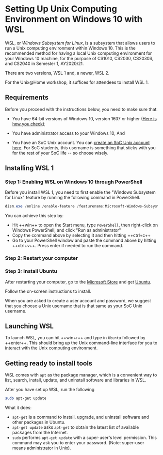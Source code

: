# Setting Up Unix Computing Environment on Windows 10 with WSL

WSL, or _Windows Subsystem for Linux_, is a subsystem that allows
users to run a Unix computing environment within Windows 10.  This
is the recommended method for having a local Unix computing 
environment for your Windows 10 machine, for the purpose of
CS1010, CS2030, CS2030S, and CS2040 in Semester 1, AY2020/21.

There are two versions, WSL 1 and, a newer, WSL 2. 

For the Unix@Home workshop, it suffices for attendees
to install WSL 1.

## Requirements

Before you proceed with the instructions below, you need to make sure that:

- You have 64-bit versions of Windows 10, version 1607 or higher 
([Here is how you check](https://support.microsoft.com/en-sg/help/13443/windows-which-version-am-i-running));

- You have administrator access to your Windows 10; And

- You have an SoC Unix account. You can [create an SoC Unix account here](https://mysoc.nus.edu.sg/~newacct).  For SoC students, this username is something that sticks with you for the rest of your SoC life -- so choose wisely.

## Installing WSL 1

### Step 1: Enabling WSL on Windows 10 through PowerShell

Before you install WSL 1, you need to first enable the "Windows Subsystem for Linux" feature by running the following command in PowerShell.

```PowerShell
dism.exe /online /enable-feature /featurename:Microsoft-Windows-Subsystem-Linux /all /norestart
```

You can achieve this step by:

- Hit ++win++ to open the Start menu, type `PowerShell`, then right-click on Windows PowerShell, and click "Run as administrator"
- Copy the command above by selecting it and then hitting ++ctrl+c++
- Go to your PowerShell window and paste the command above by hitting ++ctrl+v++.  Press enter if needed to run the command. 

### Step 2: Restart your computer

### Step 3: Install Ubuntu 

After restarting your computer, go to the <a href="https://aka.ms/wslstore">Microsoft Store</a> and get <a href="https://www.microsoft.com/en-sg/p/ubuntu/9nblggh4msv6?activetab=pivot:overviewtab">Ubuntu</a>.

Follow the on-screen instructions to install.  

When you are asked to create a user account and password, we suggest that you choose a Unix username that is that same as your SoC Unix username.  

## Launching WSL

To launch WSL, you can hit ++win+r++ and type in `Ubuntu` followed by ++enter++.  This should bring up the Unix command-line interface for you to interact with the Unix computing environment.

## Getting ready to install tools

WSL comes with `apt` as the package manager, which is a convenient way to list, search, install, update, and uninstall software and libraries in WSL.

After you have set up WSL, run the following:
```Bash
sudo apt-get update
```
What it does:

- `apt-get` is a command to install, upgrade, and uninstall software and other packages in Ubuntu.
- `apt-get update` asks `apt-get` to obtain the latest list of available packages from the Internet.
- `sudo` performs `apt-get update` with a super-user's level permission.  This command may ask you to enter your password.
   (Note: super-user means administrator in Unix).
